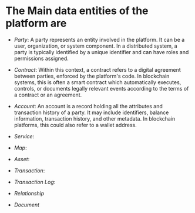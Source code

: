 # The Main data entities of the platform are

- *Party*: A party represents an entity involved in the platform. It can be a user, organization, or system component. In a distributed system, a party is typically identified by a unique identifier and can have roles and permissions assigned.
  
- *Contract*: Within this context, a contract refers to a digital agreement between parties, enforced by the platform's code. In blockchain systems, this is often a smart contract which automatically executes, controls, or documents legally relevant events according to the terms of a contract or an agreement.
  
- *Account*: An account is a record holding all the attributes and transaction history of a party. It may include identifiers, balance information, transaction history, and other metadata. In blockchain platforms, this could also refer to a wallet address.
- *Service*:

- *Map*:

- *Asset*:

- *Transaction*:

- *Transaction Log*: 

- *Relationship*

- *Document*
  
